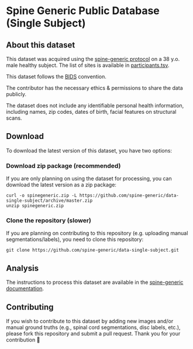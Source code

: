 # Spine Generic Public Database (Single Subject)

## About this dataset

This dataset was acquired using the [spine-generic protocol](http://spinalcordmri.org/protocols)
on a 38 y.o. male healthy subject. The list of sites is available in [participants.tsv](./participants.tsv).

This dataset follows the [BIDS](https://bids.neuroimaging.io/) convention.

The contributor has the necessary ethics & permissions to share the data publicly.

The dataset does not include any identifiable personal health information, including names,
zip codes, dates of birth, facial features on structural scans.

## Download

To download the latest version of this dataset, you have two options:

### Download zip package (recommended)

If you are only planning on using the dataset for processing, you can download the latest version as a zip package:

~~~
curl -o spinegeneric.zip -L https://github.com/spine-generic/data-single-subject/archive/master.zip
unzip spinegeneric.zip
~~~

### Clone the repository (slower)

If you are planning on contributing to this repository (e.g. uploading manual segmentations/labels), you need to clone this repository:
~~~
git clone https://github.com/spine-generic/data-single-subject.git
~~~

## Analysis

The instructions to process this dataset are available in the [spine-generic documentation](https://spine-generic.readthedocs.io/en/latest/analysis_pipeline.html).

## Contributing

If you wish to contribute to this dataset by adding new images and/or manual ground truths (e.g., spinal cord segmentations, disc labels, etc.), please fork this repository and submit a pull request. Thank you for your contribution 🎉 
